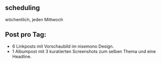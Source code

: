 ## scheduling
wöchentlich, jeden Mittwoch

## Post pro Tag:
- 6 Linkposts mit Vorschaubild im nisemono Design.
- 1 Albumpost mit 3 kuratierten Screenshots zum selben Thema und eine Headline.
